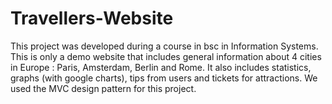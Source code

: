 # Travellers-Website

This project was developed during a course in bsc in Information Systems.
This is only a demo website that includes general information about 4 cities in Europe : Paris, Amsterdam, Berlin and Rome.
It also includes statistics, graphs (with google charts), tips from users and tickets for attractions.
We used the MVC design pattern for this project.
